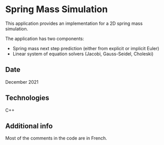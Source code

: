 # Spring Mass Simulation

This application provides an implementation for a 2D spring mass simulation. 

The application has two components:
- Spring mass next step prediction (either from explicit or implicit Euler)
- Linear system of equation solvers (Jacobi, Gauss-Seidel, Choleski)

## Date

December 2021

## Technologies

C++

## Additional info

Most of the comments in the code are in French.